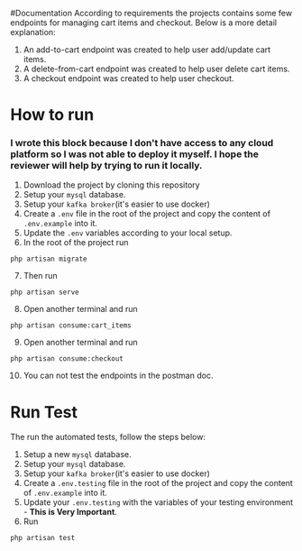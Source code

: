 #Documentation
According to requirements the projects contains some few endpoints for managing cart items and checkout. Below is a more detail explanation:

1. An add-to-cart endpoint was created to help user add/update cart items.
2. A delete-from-cart endpoint was created to help user delete cart items.
3. A checkout endpoint was created to help user checkout.

# How to run
### I wrote this block because I don't have access to any cloud platform so I was not able to deploy it myself. I hope the reviewer will help by trying to run it locally.
1. Download the project by cloning this repository
2. Setup your `mysql` database.
3. Setup your `kafka broker`(it's easier to use docker)
4. Create a `.env` file in the root of the project and copy the content of `.env.example` into it.
5. Update the `.env` variables according to your local setup.
6. In the root of the project run 
```
php artisan migrate
```
7. Then run
```
php artisan serve
```
8.  Open another terminal and run 
```
php artisan consume:cart_items
```
9. Open another terminal and run
```
php artisan consume:checkout
```
10. You can not test the endpoints in the postman doc.

# Run Test
The run the automated tests, follow the steps below:
1. Setup a new `mysql` database.
2. Setup your `mysql` database.
3. Setup your `kafka broker`(it's easier to use docker)
4. Create a `.env.testing` file in the root of the project and copy the content of `.env.example` into it.
5. Update your `.env.testing` with the variables of your testing environment - **This is Very Important**.
6. Run
```
php artisan test
```
